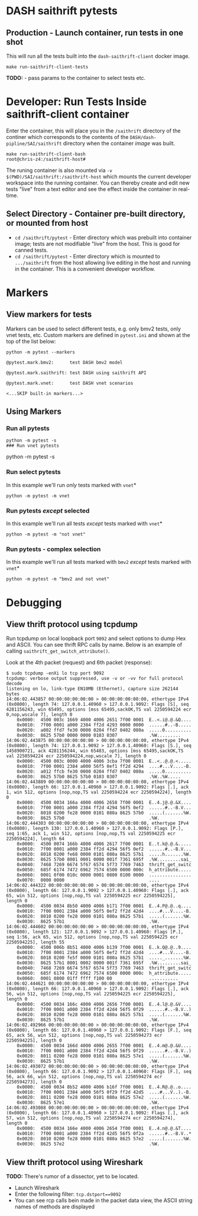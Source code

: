 # DASH saithrift pytests
## Production - Launch container, run tests in one shot
This will run all the tests built into the `dash-saithrift-client` docker image.
```
make run-saithrift-client-tests
```

**TODO:** - pass params to the container to select tests etc.
# Developer: Run Tests Inside saithrift-client container
Enter the container, this will place you in the `/saithrift` directory of the continer which corresponds to the contents of the `DASH/dash-pipline/SAI/saithrift` directory when the container *image* was built.
```
make run-saithrift-client-bash 
root@chris-z4:/saithrift-host# 
```
The runing container is also mounted via `-v $(PWD)/SAI/saithrift:/saithrift-host`  which mounts the current developer workspace into the running container. You can thereby create and edit new tests "live" from a text editor and see the effect inside the container in real-time.

## Select Directory - Container pre-built directory, or mounted from host

* `cd /saithrift/pytest` - Enter directory which was prebuilt into container image; tests are not modifiable "live" from the host. This is good for canned tests.
* `cd /saithrift/pytest` - Enter directory which is mounted to `.../saithrift` from the host allowing live editing in the host and running in the container. This is a convenient developer workflow.

# Markers
## View markers for tests
Markers can be used to select different tests, e.g. only bmv2 tests, only vnet tests, etc.
Custom markers are defined in `pytest.ini` and shown at the top of the list below:

```
python -m pytest --markers

@pytest.mark.bmv2:      test DASH bmv2 model

@pytest.mark.saithrift: test DASH using saithrift API

@pytest.mark.vnet:      test DASH vnet scenarios

<...SKIP built-in markers...>
```
## Using Markers
### Run all pytests
```
python -m pytest -s
### Run vnet pytests
```
python -m pytest -s

### Run select pytests
In this example we'll run *only* tests marked with `vnet`*
```
python -m pytest -m vnet
```
### Run pytests *except* selected
In this example we'll run all tests *except* tests marked with `vnet`*
```
python -m pytest -m "not vnet"
```

### Run pytests - complex selection
In this example we'll run all tests marked with `bmv2`  *except* tests marked with `vnet`*
```
python -m pytest -m "bmv2 and not vnet"
```
# Debugging
## View thrift protocol using tcpdump
Run tcpdump on local loopback port `9092` and select options to dump Hex and ASCII. You can see thrift RPC calls by name. Below is an example of calling `saithrift_get_switch_attribute()`.

Look at the 4th packet (request) and 6th packet (response):

```
$ sudo tcpdump -enXi lo tcp port 9092
tcpdump: verbose output suppressed, use -v or -vv for full protocol decode
listening on lo, link-type EN10MB (Ethernet), capture size 262144 bytes
14:06:02.443857 00:00:00:00:00:00 > 00:00:00:00:00:00, ethertype IPv4 (0x0800), length 74: 127.0.0.1.40960 > 127.0.0.1.9092: Flags [S], seq 4281156243, win 65495, options [mss 65495,sackOK,TS val 2250594224 ecr 0,nop,wscale 7], length 0
	0x0000:  4500 003c 1669 4000 4006 2651 7f00 0001  E..<.i@.@.&Q....
	0x0010:  7f00 0001 a000 2384 ff2d 4293 0000 0000  ......#..-B.....
	0x0020:  a002 ffd7 fe30 0000 0204 ffd7 0402 080a  .....0..........
	0x0030:  8625 57b0 0000 0000 0103 0307            .%W.........
14:06:02.443875 00:00:00:00:00:00 > 00:00:00:00:00:00, ethertype IPv4 (0x0800), length 74: 127.0.0.1.9092 > 127.0.0.1.40960: Flags [S.], seq 1458900721, ack 4281156244, win 65483, options [mss 65495,sackOK,TS val 2250594224 ecr 2250594224,nop,wscale 7], length 0
	0x0000:  4500 003c 0000 4000 4006 3cba 7f00 0001  E..<..@.@.<.....
	0x0010:  7f00 0001 2384 a000 56f5 0ef1 ff2d 4294  ....#...V....-B.
	0x0020:  a012 ffcb fe30 0000 0204 ffd7 0402 080a  .....0..........
	0x0030:  8625 57b0 8625 57b0 0103 0307            .%W..%W.....
14:06:02.443889 00:00:00:00:00:00 > 00:00:00:00:00:00, ethertype IPv4 (0x0800), length 66: 127.0.0.1.40960 > 127.0.0.1.9092: Flags [.], ack 1, win 512, options [nop,nop,TS val 2250594224 ecr 2250594224], length 0
	0x0000:  4500 0034 166a 4000 4006 2658 7f00 0001  E..4.j@.@.&X....
	0x0010:  7f00 0001 a000 2384 ff2d 4294 56f5 0ef2  ......#..-B.V...
	0x0020:  8010 0200 fe28 0000 0101 080a 8625 57b0  .....(.......%W.
	0x0030:  8625 57b0                                .%W.
14:06:02.444303 00:00:00:00:00:00 > 00:00:00:00:00:00, ethertype IPv4 (0x0800), length 130: 127.0.0.1.40960 > 127.0.0.1.9092: Flags [P.], seq 1:65, ack 1, win 512, options [nop,nop,TS val 2250594225 ecr 2250594224], length 64
	0x0000:  4500 0074 166b 4000 4006 2617 7f00 0001  E..t.k@.@.&.....
	0x0010:  7f00 0001 a000 2384 ff2d 4294 56f5 0ef2  ......#..-B.V...
	0x0020:  8018 0200 fe68 0000 0101 080a 8625 57b1  .....h.......%W.
	0x0030:  8625 57b0 8001 0001 0000 001f 7361 695f  .%W.........sai_
	0x0040:  7468 7269 6674 5f67 6574 5f73 7769 7463  thrift_get_switc
	0x0050:  685f 6174 7472 6962 7574 6500 0000 000c  h_attribute.....
	0x0060:  0001 0f00 010c 0000 0001 0800 0100 0000  ................
	0x0070:  0000 0000                                ....
14:06:02.444322 00:00:00:00:00:00 > 00:00:00:00:00:00, ethertype IPv4 (0x0800), length 66: 127.0.0.1.9092 > 127.0.0.1.40960: Flags [.], ack 65, win 512, options [nop,nop,TS val 2250594225 ecr 2250594225], length 0
	0x0000:  4500 0034 8b50 4000 4006 b171 7f00 0001  E..4.P@.@..q....
	0x0010:  7f00 0001 2384 a000 56f5 0ef2 ff2d 42d4  ....#...V....-B.
	0x0020:  8010 0200 fe28 0000 0101 080a 8625 57b1  .....(.......%W.
	0x0030:  8625 57b1                                .%W.
14:06:02.444602 00:00:00:00:00:00 > 00:00:00:00:00:00, ethertype IPv4 (0x0800), length 121: 127.0.0.1.9092 > 127.0.0.1.40960: Flags [P.], seq 1:56, ack 65, win 512, options [nop,nop,TS val 2250594225 ecr 2250594225], length 55
	0x0000:  4500 006b 8b51 4000 4006 b139 7f00 0001  E..k.Q@.@..9....
	0x0010:  7f00 0001 2384 a000 56f5 0ef2 ff2d 42d4  ....#...V....-B.
	0x0020:  8018 0200 fe5f 0000 0101 080a 8625 57b1  ....._.......%W.
	0x0030:  8625 57b1 8001 0002 0000 001f 7361 695f  .%W.........sai_
	0x0040:  7468 7269 6674 5f67 6574 5f73 7769 7463  thrift_get_switc
	0x0050:  685f 6174 7472 6962 7574 6500 0000 000c  h_attribute.....
	0x0060:  0001 0800 01ff ffff f100 00              ...........
14:06:02.444621 00:00:00:00:00:00 > 00:00:00:00:00:00, ethertype IPv4 (0x0800), length 66: 127.0.0.1.40960 > 127.0.0.1.9092: Flags [.], ack 56, win 512, options [nop,nop,TS val 2250594225 ecr 2250594225], length 0
	0x0000:  4500 0034 166c 4000 4006 2656 7f00 0001  E..4.l@.@.&V....
	0x0010:  7f00 0001 a000 2384 ff2d 42d4 56f5 0f29  ......#..-B.V..)
	0x0020:  8010 0200 fe28 0000 0101 080a 8625 57b1  .....(.......%W.
	0x0030:  8625 57b1                                .%W.
14:06:02.492966 00:00:00:00:00:00 > 00:00:00:00:00:00, ethertype IPv4 (0x0800), length 66: 127.0.0.1.40960 > 127.0.0.1.9092: Flags [F.], seq 65, ack 56, win 512, options [nop,nop,TS val 2250594273 ecr 2250594225], length 0
	0x0000:  4500 0034 166d 4000 4006 2655 7f00 0001  E..4.m@.@.&U....
	0x0010:  7f00 0001 a000 2384 ff2d 42d4 56f5 0f29  ......#..-B.V..)
	0x0020:  8011 0200 fe28 0000 0101 080a 8625 57e1  .....(.......%W.
	0x0030:  8625 57b1                                .%W.
14:06:02.493072 00:00:00:00:00:00 > 00:00:00:00:00:00, ethertype IPv4 (0x0800), length 66: 127.0.0.1.9092 > 127.0.0.1.40960: Flags [F.], seq 56, ack 66, win 512, options [nop,nop,TS val 2250594274 ecr 2250594273], length 0
	0x0000:  4500 0034 8b52 4000 4006 b16f 7f00 0001  E..4.R@.@..o....
	0x0010:  7f00 0001 2384 a000 56f5 0f29 ff2d 42d5  ....#...V..).-B.
	0x0020:  8011 0200 fe28 0000 0101 080a 8625 57e2  .....(.......%W.
	0x0030:  8625 57e1                                .%W.
14:06:02.493088 00:00:00:00:00:00 > 00:00:00:00:00:00, ethertype IPv4 (0x0800), length 66: 127.0.0.1.40960 > 127.0.0.1.9092: Flags [.], ack 57, win 512, options [nop,nop,TS val 2250594274 ecr 2250594274], length 0
	0x0000:  4500 0034 166e 4000 4006 2654 7f00 0001  E..4.n@.@.&T....
	0x0010:  7f00 0001 a000 2384 ff2d 42d5 56f5 0f2a  ......#..-B.V..*
	0x0020:  8010 0200 fe28 0000 0101 080a 8625 57e2  .....(.......%W.
	0x0030:  8625 57e2                                .%W.

```
## View thrift protocol using Wireshark
**TODO:** There's rumor of a dissector, yet to be located.

* Launch Wireshark
* Enter the following filter: `tcp.dstport==9092`
* You can see rcp calls bein made in the packet data view, the ASCII string names of methods are displayed